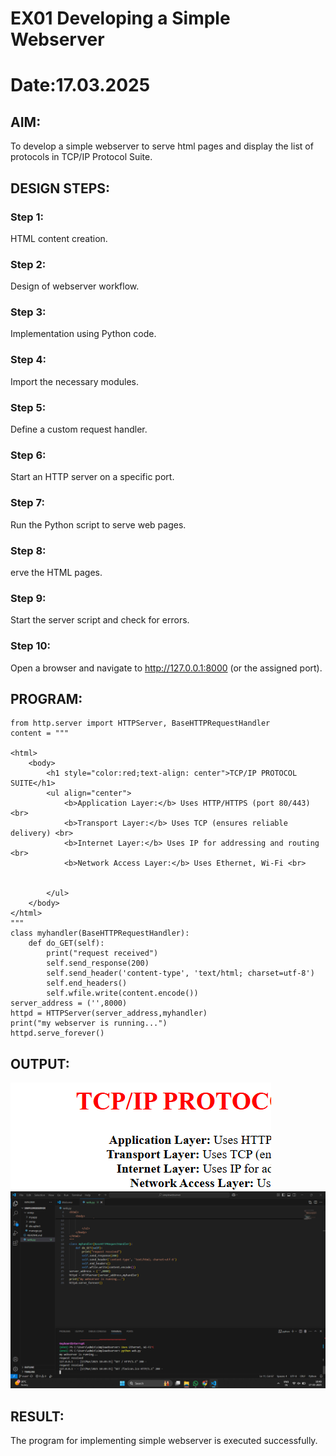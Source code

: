 # EX01 Developing a Simple Webserver
# Date:17.03.2025

## AIM:
To develop a simple webserver to serve html pages and display the list of protocols in TCP/IP Protocol Suite.

## DESIGN STEPS:
### Step 1: 
HTML content creation.

### Step 2:
Design of webserver workflow.

### Step 3:
Implementation using Python code.

### Step 4:
Import the necessary modules.

### Step 5:
Define a custom request handler.

### Step 6:
Start an HTTP server on a specific port.

### Step 7:
Run the Python script to serve web pages.

### Step 8:
erve the HTML pages.

### Step 9:
Start the server script and check for errors.

### Step 10:
Open a browser and navigate to http://127.0.0.1:8000 (or the assigned port).

## PROGRAM:
```
from http.server import HTTPServer, BaseHTTPRequestHandler
content = """

<html>
    <body>
        <h1 style="color:red;text-align: center">TCP/IP PROTOCOL SUITE</h1>
        <ul align="center">
            <b>Application Layer:</b> Uses HTTP/HTTPS (port 80/443) <br>
            <b>Transport Layer:</b>	Uses TCP (ensures reliable delivery) <br>
            <b>Internet Layer:</b> Uses IP for addressing and routing <br>
            <b>Network Access Layer:</b> Uses Ethernet, Wi-Fi <br>
            

        </ul>
    </body>
</html>
"""
class myhandler(BaseHTTPRequestHandler):
    def do_GET(self):
        print("request received")
        self.send_response(200)
        self.send_header('content-type', 'text/html; charset=utf-8')
        self.end_headers()
        self.wfile.write(content.encode())
server_address = ('',8000)
httpd = HTTPServer(server_address,myhandler)
print("my webserver is running...")
httpd.serve_forever()
```
## OUTPUT:
![alt text](<Screenshot 2025-03-17 104945.png>)
![alt text](<Screenshot (5).png>)

## RESULT:
The program for implementing simple webserver is executed successfully.
